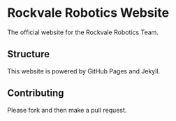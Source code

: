 
# Rockvale Robotics Website

The official website for the Rockvale Robotics Team.

## Structure
This website is powered by GitHub Pages and Jekyll.

## Contributing
Please fork and then make a pull request.
